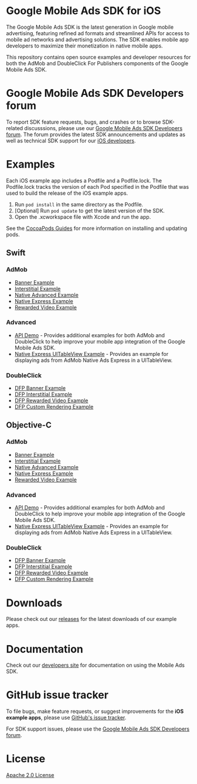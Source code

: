 # Google Mobile Ads SDK for iOS

The Google Mobile Ads SDK is the latest generation in Google mobile advertising,
featuring refined ad formats and streamlined APIs for access to mobile ad
networks and advertising solutions. The SDK enables mobile app developers to
maximize their monetization in native mobile apps.

This repository contains open source examples and developer resources for both
the AdMob and DoubleClick For Publishers components of the Google Mobile Ads
SDK.

# Google Mobile Ads SDK Developers forum

To report SDK feature requests, bugs, and crashes or to browse SDK-related
discusssions, please use our [Google Mobile Ads SDK Developers forum](https://groups.google.com/forum/#!forum/google-admob-ads-sdk).
The forum provides the latest SDK announcements and updates as well as
technical SDK support for our [iOS developers](https://groups.google.com/forum/#!categories/google-admob-ads-sdk/ios).

# Examples

Each iOS example app includes a Podfile and a Podfile.lock. The Podfile.lock
tracks the version of each Pod specified in the Podfile that was used to build
the release of the iOS example apps.

1. Run `pod install` in the same directory as the Podfile.
1. [Optional] Run `pod update` to get the latest version of the SDK.
1. Open the .xcworkspace file with Xcode and run the app.

See the [CocoaPods Guides](https://guides.cocoapods.org/)
for more information on installing and updating pods.

## Swift

### AdMob

*   [Banner Example](https://github.com/googleads/googleads-mobile-ios-examples/tree/master/Swift/admob/BannerExample)
*   [Interstitial Example](https://github.com/googleads/googleads-mobile-ios-examples/tree/master/Swift/admob/InterstitialExample)
*   [Native Advanced Example](https://github.com/googleads/googleads-mobile-ios-examples/tree/master/Swift/admob/NativeAdvancedExample)
*   [Native Express Example](https://github.com/googleads/googleads-mobile-ios-examples/tree/master/Swift/admob/NativeExpressExample)
*   [Rewarded Video Example](https://github.com/googleads/googleads-mobile-ios-examples/tree/master/Swift/admob/RewardedVideoExample)

### Advanced

*   [API Demo](https://github.com/googleads/googleads-mobile-ios-examples/tree/master/Swift/advanced/APIDemo) - Provides additional examples for both AdMob and DoubleClick to help improve your mobile app integration of the Google Mobile Ads SDK.
*   [Native Express UITableView Example](https://github.com/googleads/googleads-mobile-ios-examples/tree/master/Swift/advanced/NativeExpressTableViewExample) - Provides an example for displaying ads from AdMob Native Ads Express in a UITableView.

### DoubleClick

*   [DFP Banner Example](https://github.com/googleads/googleads-mobile-ios-examples/tree/master/Swift/doubleclick/DFPBannerExample)
*   [DFP Interstitial Example](https://github.com/googleads/googleads-mobile-ios-examples/tree/master/Swift/doubleclick/DFPInterstitialExample)
*   [DFP Rewarded Video Example](https://github.com/googleads/googleads-mobile-ios-examples/tree/master/Swift/doubleclick/DFPRewardedVideoExample)
*   [DFP Custom Rendering Example](https://github.com/googleads/googleads-mobile-ios-examples/tree/master/Swift/doubleclick/DFPCustomRenderingExample)

## Objective-C

### AdMob

*   [Banner Example](https://github.com/googleads/googleads-mobile-ios-examples/tree/master/Objective-C/admob/BannerExample)
*   [Interstitial Example](https://github.com/googleads/googleads-mobile-ios-examples/tree/master/Objective-C/admob/InterstitialExample)
*   [Native Advanced Example](https://github.com/googleads/googleads-mobile-ios-examples/tree/master/Objective-C/admob/NativeAdvancedExample)
*   [Native Express Example](https://github.com/googleads/googleads-mobile-ios-examples/tree/master/Objective-C/admob/NativeExpressExample)
*   [Rewarded Video Example](https://github.com/googleads/googleads-mobile-ios-examples/tree/master/Objective-C/admob/RewardedVideoExample)

### Advanced

*   [API Demo](https://github.com/googleads/googleads-mobile-ios-examples/tree/master/Objective-C/advanced/APIDemo) - Provides additional examples for both AdMob and DoubleClick to help improve your mobile app integration of the Google Mobile Ads SDK.
*   [Native Express UITableView Example](https://github.com/googleads/googleads-mobile-ios-examples/tree/master/Objective-C/advanced/NativeExpressTableViewExample) - Provides an example for displaying ads from AdMob Native Ads Express in a UITableView.

### DoubleClick

*   [DFP Banner Example](https://github.com/googleads/googleads-mobile-ios-examples/tree/master/Objective-C/doubleclick/DFPBannerExample)
*   [DFP Interstitial Example](https://github.com/googleads/googleads-mobile-ios-examples/tree/master/Objective-C/doubleclick/DFPInterstitialExample)
*   [DFP Rewarded Video Example](https://github.com/googleads/googleads-mobile-ios-examples/tree/master/Objective-C/doubleclick/DFPRewardedVideoExample)
*   [DFP Custom Rendering Example](https://github.com/googleads/googleads-mobile-ios-examples/tree/master/Objective-C/doubleclick/DFPCustomRenderingExample)

# Downloads

Please check out our [releases](https://github.com/googleads/googleads-mobile-ios-examples/releases)
for the latest downloads of our example apps.

# Documentation

Check out our [developers site](https://developers.google.com/mobile-ads-sdk/)
for documentation on using the Mobile Ads SDK.

# GitHub issue tracker

To file bugs, make feature requests, or suggest improvements for the
**iOS example apps**, please use [GitHub's issue tracker](https://github.com/googleads/googleads-mobile-ios-examples/issues).

For SDK support issues, please use the [Google Mobile Ads SDK Developers forum](https://groups.google.com/forum/#!forum/google-admob-ads-sdk).

# License

[Apache 2.0 License](http://www.apache.org/licenses/LICENSE-2.0.html)
